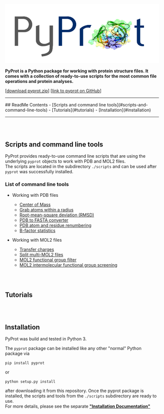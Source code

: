 ![pyprot Logo](./images//logos/molecule_logo.png)

**PyProt is a Python package for working with protein structure files. It comes with a collection of ready-to-use scripts for the most common file operations and protein analyses.**



[[download pyprot.zip](https://github.com/rasbt/pyprot/archive/master.zip)] [[link to pyprot on GitHub](http://htmlpreview.github.io/?https://github.com/rasbt/pyprot/blob/master/README.html)]

<hr>
## ReadMe Contents
- [Scripts and command line tools](#scripts-and-command-line-tools)
- [Tutorials](#tutorials)
- [Installation](#installation)

<hr>



<br>
<br>




## Scripts and command line tools

PyProt provides ready-to-use command line scripts that are using the underlying `pyprot` objects to work with PDB and MOL2 files.  
The scripts are located in the subdirectory `./scripts` and can be used after `pyprot` was successfully installed.   

### List of command line tools

- Working with PDB files
    - [Center of Mass](./docs/tools/pdb_center_of_mass.md)
    - [Grab atoms within a radius](./docs/tools/pdb_grab_atom_radius.md)
    - [Root-mean-square deviation (RMSD)](./docs/tools/pdb_rmsd.md)
    - [PDB to FASTA converter](./docs/tools/pdb_to_fasta.md)
    - [PDB atom and residue renumbering](./docs/tools/pdb_renumber.md)
    - [B-factor statistics](./docs/tools/pdb_bfactor_stats.md)

  
- Working with MOL2 files
    - [Transfer charges](./docs/tools/mol2_transfer_charge.md)
    - [Split multi-MOL2 files](./docs/tools/mol2_split.md)
    - [MOL2 functional group filter](./docs/tools/mol2_filter_funcgroups.md)
    - [MOL2 intermolecular functional group screening](./docs/tools/mol2_screening_intermol_funcgroup.md)

<br>
<br>

## Tutorials


<br>
<br>

## Installation

PyProt was build and tested in Python 3.

The `pyprot` package can be installed like any other "normal" Python package via 
	
	pip install pyprot
	
or 

	python setup.py install
	
after downloading it from this repository. Once the pyprot package is installed, the scripts and tools from the `./scripts` subdirectory are ready to use.   
For more details, please see the separate **["Installation Documentation"](./docs/pyprot_installation.md)**